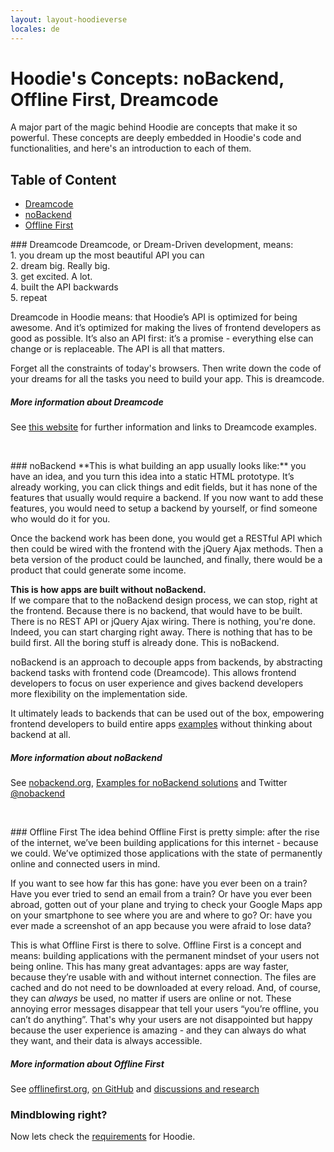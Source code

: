 ```yaml
---
layout: layout-hoodieverse
locales: de
---
```

# Hoodie's Concepts: noBackend, Offline First, Dreamcode

A major part of the magic behind Hoodie are concepts that make it so powerful. These concepts are deeply embedded in Hoodie's code and functionalities, and here's an introduction to each of them.

## Table of Content
- <a href="#dreamcode">Dreamcode</a>
- <a href="#nobackend">noBackend</a>
- <a href="#offline-first">Offline First</a>

<p><a id="dreamcode"></a></p>
### Dreamcode
Dreamcode, or Dream-Driven development, means:<br />
1.  you dream up the most beautiful API you can<br />
2.  dream big. Really big.<br />
3.  get excited. A lot.<br />
4.  built the API backwards<br />
5.  repeat<br />

Dreamcode in Hoodie means: that Hoodie’s API is optimized for being awesome. And it’s optimized for making the lives of frontend developers as good as possible. It’s also an API first: it’s a promise - everything else can change or is replaceable. The API is all that matters.

Forget all the constraints of today's browsers. Then write down the code of your dreams for all the tasks you need to build your app. This is dreamcode.

##### More information about Dreamcode
See <a href="http://nobackend.org/dreamcode.html" target="_blank">this website</a> for further information and links to Dreamcode examples.

<br />
<p><a id="nobackend"></a></p>
### noBackend
**This is what building an app usually looks like:** you have an idea, and you turn this idea into a static HTML prototype. It’s already working, you can click things and edit fields, but it has none of the features that usually would require a backend. If you now want to add these features, you would need to setup a backend by yourself, or find someone who would do it for you.

Once the backend work has been done, you would get a RESTful API which then could be wired with the frontend with the jQuery Ajax methods. Then a beta version of the product could be launched, and finally, there would be a product that could generate some income.

**This is how apps are built without noBackend.**   
If we compare that to the noBackend design process, we can stop, right at the frontend. Because there is no backend, that would have to be built. There is no REST API or jQuery Ajax wiring. There is nothing, you're done. Indeed, you can start charging right away. There is nothing that has to be build first. All the boring stuff is already done. This is noBackend.

noBackend is an approach to decouple apps from backends, by abstracting backend tasks with frontend code (Dreamcode). This allows frontend developers to focus on user experience and gives backend developers more flexibility on the implementation side.

It ultimately leads to backends that can be used out of the box, empowering frontend developers to build entire apps <a href="http://hood.ie/#showcases" target="_blank">examples</a> without thinking about backend at all.

##### More information about noBackend
See <a href="http://nobackend.org/" target="_blank">nobackend.org</a>, <a href="http://nobackend.org/solutions.html" target="_blank">Examples for noBackend solutions</a> and Twitter <a href="http://twitter.com/noBackend" target="_blank">@nobackend</a>

<br />
<p><a id="offline-first"></a></p>
### Offline First
The idea behind Offline First is pretty simple: after the rise of the internet, we’ve been building applications for this internet  - because we could. We’ve optimized those applications with the state of permanently online and connected users in mind.

If you want to see how far this has gone: have you ever been on a train? Have you ever tried to send an email from a train? Or have you ever been abroad, gotten out of your plane and trying to check your Google Maps app on your smartphone to see where you are and where to go? Or: have you ever made a screenshot of an app because you were afraid to lose data?

This is what Offline First is there to solve. Offline First is a concept and means: building applications with the permanent mindset of your users not being online. This has many great advantages: apps are way faster, because they’re usable with and without internet connection. The files are cached and do not need to be downloaded at every reload. And, of course, they can *always* be used, no matter if users are online or not. These annoying error messages disappear that tell your users “you’re offline, you can’t do anything”. That's why your users are not disappointed but happy because the user experience is amazing - and they can always do what they want, and their data is always accessible.

##### More information about Offline First
See <a href="http://offlinefirst.org/" target="_blank">offlinefirst.org</a>, <a href="https://github.com/offlinefirst/" target="_blank">on GitHub</a> and <a href="https://github.com/offlinefirst/research" target="_blank">discussions and research</a>

### Mindblowing right?
Now lets check the <a href="system-requirements-browser-compatibilities-prerequisites-before-getting-started-with-hoodie.html">requirements</a> for Hoodie.

